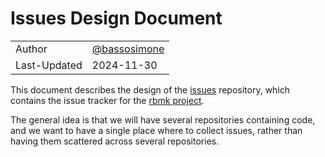 # Issues Design Document

|              |                                                |
|--------------|------------------------------------------------|
| Author       | [@bassosimone](https://github.com/bassosimone) |
| Last-Updated | 2024-11-30                                     |

This document describes the design of the [issues](
https://github.com/rbmk-project/issues) repository, which
contains the issue tracker for the [rbmk project](
https://github.com/rbmk-project).

The general idea is that we will have several repositories
containing code, and we want to have a single place where
to collect issues, rather than having them scattered across
several repositories.
